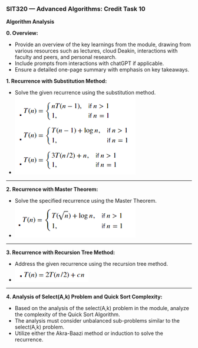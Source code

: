 ### SIT320 — Advanced Algorithms: Credit Task 10

**Algorithm Analysis**

**0. Overview:**
  - Provide an overview of the key learnings from the module, drawing from various resources such as lectures, cloud Deakin, interactions with faculty and peers, and personal research.
  - Include prompts from interactions with chatGPT if applicable.
  - Ensure a detailed one-page summary with emphasis on key takeaways.

**1. Recurrence with Substitution Method:**
  - Solve the given recurrence using the substitution method.
- ![equation1](Screenshot1.png)
---
**2. Recurrence with Master Theorem:**
  - Solve the specified recurrence using the Master Theorem.
- ![equation2](Screenshot2.png)
---
**3. Recurrence with Recursion Tree Method:**
  - Address the given recurrence using the recursion tree method.
- ![equation3](Screenshot3.png)
---
**4. Analysis of Select(A,k) Problem and Quick Sort Complexity:**
  - Based on the analysis of the select(A,k) problem in the module, analyze the complexity of the Quick Sort Algorithm.
  - The analysis must consider unbalanced sub-problems similar to the select(A,k) problem.
  - Utilize either the Akra-Baazi method or induction to solve the recurrence.
